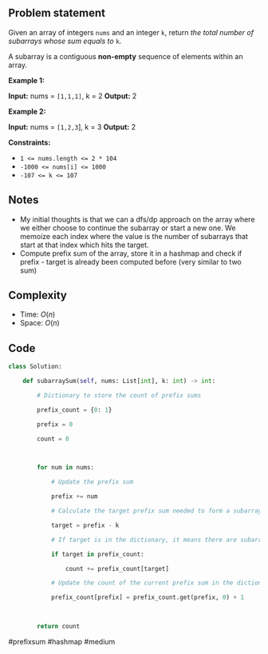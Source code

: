 ## Problem statement

Given an array of integers `nums` and an integer `k`, return _the total number of subarrays whose sum equals to_ `k`.

A subarray is a contiguous **non-empty** sequence of elements within an array.

**Example 1:**

**Input:** nums = `[1,1,1]`, k = 2
**Output:** 2

**Example 2:**

**Input:** nums = `[1,2,3`], k = 3
**Output:** 2

**Constraints:**

- `1 <= nums.length <= 2 * 104`
- `-1000 <= nums[i] <= 1000`
- `-107 <= k <= 107`
## Notes

- My initial thoughts is that we can a dfs/dp approach on the array where we either choose to continue the subarray or start a new one. We memoize each index where the value is the number of subarrays that start at that index which hits the target. 
- Compute prefix sum of the array, store it in a hashmap and check if prefix - target is already been computed before (very similar to two sum)
## Complexity

- Time: $O(n)$
- Space: $O(n)$

## Code

```python
class Solution:

    def subarraySum(self, nums: List[int], k: int) -> int:

        # Dictionary to store the count of prefix sums

        prefix_count = {0: 1}

        prefix = 0

        count = 0

  

        for num in nums:

            # Update the prefix sum

            prefix += num

            # Calculate the target prefix sum needed to form a subarray summing to k

            target = prefix - k

            # If target is in the dictionary, it means there are subarrays that sum to k

            if target in prefix_count:

                count += prefix_count[target]

            # Update the count of the current prefix sum in the dictionary

            prefix_count[prefix] = prefix_count.get(prefix, 0) + 1

  

        return count
```

#prefixsum
#hashmap 
#medium 